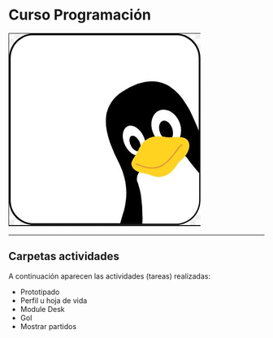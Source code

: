 Curso Programación
=========

![Image](https://github.com/diegocabweb/curso_programacion/blob/master/tux_1.JPG)

---

## Carpetas actividades

A continuación aparecen las actividades (tareas) realizadas:

* Prototipado
* Perfil u hoja de vida
* Module Desk
* Gol
* Mostrar partidos


